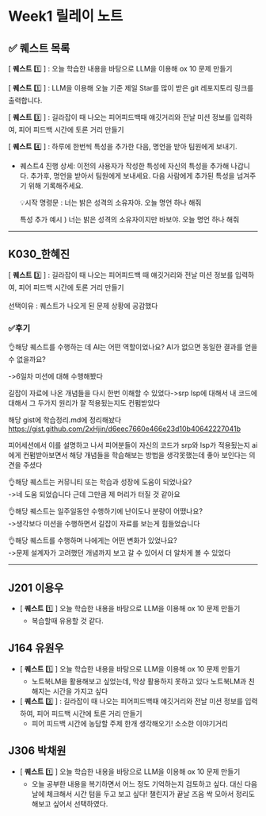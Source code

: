 # **Week1 릴레이 노트**

## ✅ 퀘스트 목록

[ **퀘스트** 1️⃣ ] : 오늘 학습한 내용을 바탕으로 LLM을 이용해 ox 10 문제 만들기

[ **퀘스트** 1️⃣ ] : LLM을 이용해 오늘 기준 제일 Star를 많이 받은 git 레포지토리 링크를 출력합니다.

[ **퀘스트** 3️⃣ ] : 길라잡이 때 나오는 피어피드백때 얘깃거리와 전날 미션 정보를 입력하여, 피어 피드백 시간에 토론 거리 만들기

[ **퀘스트** 4️⃣ ] : 하루에 한번씩 특성을 추가한 다음, 명언을 받아 팀원에게 보내기.

- 퀘스트4 진행 상세: 이전의 사용자가 작성한 특성에 자신의 특성을 추가해 나갑니다. 추가후, 명언을 받아서 팀원에게 보내세요. 다음 사람에게 추가된 특성을 넘겨주기 위해 기록해주세요.
    
    💡시작 명령문 : 너는 밝은 성격의 소유자야. 오늘 명언 하나 해줘 
    
    특성 추가 예시 ) 너는 밝은 성격의 소유자이지만 바보야. 오늘 명언 하나 해줘

---

## K030_한혜진

[ **퀘스트** 3️⃣ ] : 길라잡이 때 나오는 피어피드백 때 얘깃거리와 전날 미션 정보를 입력하여, 피어 피드백 시간에 토론 거리 만들기  
<br>
선택이유 : 퀘스트가 나오게 된 문제 상황에 공감했다   
### ✅후기
👌해당 퀘스트를 수행하는 데 AI는 어떤 역할이었나요? AI가 없으면 동일한 결과를 얻을 수 없을까요?  

->6일차 미션에 대해 수행해봤다  

길잡이 자료에 나온 개념들을 다시 한번 이해할 수 있었다->srp lsp에 대해서
내 코드에 대해서 그 두가지 원리가 잘 적용됬는지도 컨펌받았다  

해당 gist에 학습정리.md에 정리해놨다
https://gist.github.com/2xHjin/d6eec7660e466e23d10b40642227041b

피어세션에서 이를 설명하고 나서 피어분들이 자신의 코드가 srp와 lsp가 적용됬는지 ai에게  컨펌받아보면서 해당 개념들을 학습해보는 방법을 생각못했는데 좋아 보인다는 의견을 주셨다

👌해당 퀘스트는 커뮤니티 또는 학습과 성장에 도움이 되었나요?  
->네 도움 되었습니다 근데 그만큼 제 머리가 터질 것 같아요  

👌해당 퀘스트는 일주일동안 수행하기에 난이도나 분량이 어땠나요?  
->생각보다 미션을 수행하면서 길잡이 자료를 보는게 힘들었습니다  

👌해당 퀘스트를 수행하며 나에게는 어떤 변화가 있었나요?  
->문제 설계자가 고려했던 개념까지 보고 갈 수 있어서 더 알차게 볼 수 있었다  

---

## J201 이용우
- [ **퀘스트** 1️⃣ ]  오늘 학습한 내용을 바탕으로 LLM을 이용해 ox 10 문제 만들기
    + 복습할때 유용할 것 같다.

## J164 유원우
- [ **퀘스트** 1️⃣ ]  오늘 학습한 내용을 바탕으로 LLM을 이용해 ox 10 문제 만들기
    - 노트북LM을 활용해보고 싶었는데, 막상 활용하지 못하고 있다 노트북LM과 친해지는 시간을 가지고 싶다
- [ **퀘스트** 3️⃣ ] : 길라잡이 때 나오는 피어피드백때 얘깃거리와 전날 미션 정보를 입력하여, 피어 피드백 시간에 토론 거리 만들기
    - 피어 피드백 시간에 농담할 주제 한개 생각해오기! 소소한 이야기거리

## J306 박채원
- [ **퀘스트** 1️⃣ ] 오늘 학습한 내용을 바탕으로 LLM을 이용해 ox 10 문제 만들기
    - 오늘 공부한 내용을 복기하면서 어느 정도 기억하는지 검토하고 싶다. 대신 다음 날에 체크해서 시간 텀을 두고 보고 싶다! 챌린지가 끝날 즈음 싹 모아서 정리도 해보고 싶어서 선택하였다.
